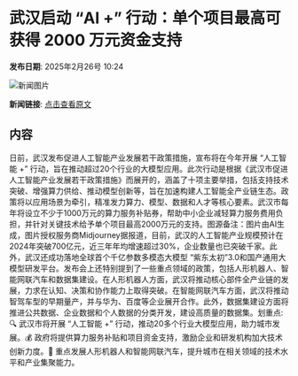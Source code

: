 # ​武汉启动 “AI +” 行动：单个项目最高可获得 2000 万元资金支持

**发布日期**: 2025年2月26号 10:24

![新闻图片](https://pic.chinaz.com/picmap/202302231136229726_0.jpg)

**新闻链接**: [点击查看原文](https://www.aibase.com/zh/news/15730)

## 内容

日前，武汉发布促进人工智能产业发展若干政策措施，宣布将在今年开展 “人工智能 +” 行动，旨在推动超过20个行业的大模型应用。此次行动是根据《武汉市促进人工智能产业发展若干政策措施》而展开的，涵盖了十项主要举措，包括支持技术突破、增强算力供给、推动模型创新等，旨在加速构建人工智能全产业链生态。政策将以应用场景为牵引，精准发力算力、模型、数据和人才等核心要素。武汉市每年将设立不少于1000万元的算力服务补贴券，帮助中小企业减轻算力服务费用负担，并针对关键技术给予单个项目最高2000万元的支持。图源备注：图片由AI生成，图片授权服务商Midjourney据报道，目前，武汉的人工智能产业规模预计在2024年突破700亿元，近三年年均增速超过30%，企业数量也已突破千家。此外，武汉还成功落地全球首个千亿参数多模态大模型 “紫东太初”3.0和国产通用大模型研发平台。发布会上还特别提到了一些重点领域的政策，包括人形机器人、智能网联汽车和数据集建设。在人形机器人方面，武汉将推动核心部件全产业链的发展，力求在认知、决策和协作能力上取得突破。在智能网联汽车方面，武汉将推动智驾车型的早期量产，并与华为、百度等企业展开合作。此外，数据集建设方面将推进公共数据、企业数据和个人数据的分类开发，建设高质量的数据集。划重点:🔍 武汉市将开展 “人工智能 +” 行动，推动20多个行业大模型应用，助力城市发展。💰 政府将提供算力服务补贴和项目资金支持，激励企业和研发机构加大技术创新力度。🤖 重点发展人形机器人和智能网联汽车，提升城市在相关领域的技术水平和产业集聚能力。
